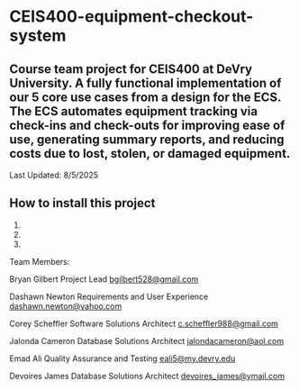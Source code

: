 # CEIS400-equipment-checkout-system

## Course team project for CEIS400 at DeVry University. A fully functional implementation of our 5 core use cases from a design for the ECS. The ECS automates equipment tracking via check-ins and check-outs for improving ease of use, generating summary reports, and reducing costs due to lost, stolen, or damaged equipment.

Last Updated: 8/5/2025

## How to install this project

1. 
2. 
3. 

Team Members:

  Bryan Gilbert
    Project Lead
    bgilbert528@gmail.com

  Dashawn Newton
    Requirements and User Experience
    dashawn.newton@yahoo.com

  Corey Scheffler
    Software Solutions Architect
    c.scheffler988@gmail.com

  Jalonda Cameron
    Database Solutions Architect
    jalondacameron@aol.com

  Emad Ali
    Quality Assurance and Testing
    eali5@my.devry.edu

  Devoires James
    Database Solutions Architect
    devoires_james@ymail.com
